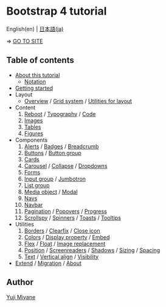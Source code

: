 # Bootstrap 4 tutorial

English(en) | [日本語(ja)](README.ja.md)

⇒ [GO TO SITE](https://higuma.github.io/bootstrap-4-tutorial/en/)

## Table of contents

* [About this tutorial](https://higuma.github.io/bootstrap-4-tutorial/en/#about)
    * [Notation](https://higuma.github.io/bootstrap-4-tutorial/en/#notation)
* [Getting started](https://higuma.github.io/bootstrap-4-tutorial/en/getting-started.html)
* Layout
    * [Overview](https://higuma.github.io/bootstrap-4-tutorial/en/layout-1.html) / [Grid system](https://higuma.github.io/bootstrap-4-tutorial/en/layout-1.html#grid) / [Utilities for layout](https://higuma.github.io/bootstrap-4-tutorial/en/layout-1.html#utilities)
* Content
    1. [Reboot](https://higuma.github.io/bootstrap-4-tutorial/en/content-1.html) / [Typography](https://higuma.github.io/bootstrap-4-tutorial/en/content-1.html#typography) / [Code](https://higuma.github.io/bootstrap-4-tutorial/en/content-1.html#code)
    2. [Images](https://higuma.github.io/bootstrap-4-tutorial/en/content-2.html)
    3. [Tables](https://higuma.github.io/bootstrap-4-tutorial/en/content-3.html)
    4. [Figures](https://higuma.github.io/bootstrap-4-tutorial/en/content-4.html)
* Components
    1. [Alerts](https://higuma.github.io/bootstrap-4-tutorial/en/components-1.html) / [Badges](https://higuma.github.io/bootstrap-4-tutorial/en/components-1.html#badges) / [Breadcrumb](https://higuma.github.io/bootstrap-4-tutorial/en/components-1.html#breadcrumb)
    2. [Buttons](https://higuma.github.io/bootstrap-4-tutorial/en/components-2.html) / [Button group](https://higuma.github.io/bootstrap-4-tutorial/en/components-2.html#button-group)
    3. [Cards](https://higuma.github.io/bootstrap-4-tutorial/en/components-3.html)
    4. [Carousel](https://higuma.github.io/bootstrap-4-tutorial/en/components-4.html) / [Collapse](https://higuma.github.io/bootstrap-4-tutorial/en/components-4.html#collapse) / [Dropdowns](https://higuma.github.io/bootstrap-4-tutorial/en/components-4.html#dropdowns)
    5. [Forms](https://higuma.github.io/bootstrap-4-tutorial/en/components-5.html)
    6. [Input group](https://higuma.github.io/bootstrap-4-tutorial/en/components-6.html) / [Jumbotron](https://higuma.github.io/bootstrap-4-tutorial/en/components-6.html#jumbotron)
    7. [List group](https://higuma.github.io/bootstrap-4-tutorial/en/components-7.html)
    8. [Media object](https://higuma.github.io/bootstrap-4-tutorial/en/components-8.html) / [Modal](https://higuma.github.io/bootstrap-4-tutorial/en/components-8.html#modal)
    9. [Navs](https://higuma.github.io/bootstrap-4-tutorial/en/components-9.html)
    10. [Navbar](https://higuma.github.io/bootstrap-4-tutorial/en/components-10.html)
    11. [Pagination](https://higuma.github.io/bootstrap-4-tutorial/en/components-11.html) / [Popovers](https://higuma.github.io/bootstrap-4-tutorial/en/components-11.html#popovers) / [Progress](https://higuma.github.io/bootstrap-4-tutorial/en/components-11.html#progress)
    12. [Scrollspy](https://higuma.github.io/bootstrap-4-tutorial/en/components-12.html) / [Spinners](https://higuma.github.io/bootstrap-4-tutorial/en/components-12.html#spinners) / [Toasts](https://higuma.github.io/bootstrap-4-tutorial/en/components-12.html#toasts) / [Tooltips](https://higuma.github.io/bootstrap-4-tutorial/en/components-12.html#tooltips)
* Utilities
    1. [Borders](https://higuma.github.io/bootstrap-4-tutorial/en/utilities-1.html) / [Clearfix](https://higuma.github.io/bootstrap-4-tutorial/en/utilities-1.html#clearfix) / [Close icon](https://higuma.github.io/bootstrap-4-tutorial/en/utilities-1.html#close-icon)
    2. [Colors](https://higuma.github.io/bootstrap-4-tutorial/en/utilities-2.html) / [Display property](https://higuma.github.io/bootstrap-4-tutorial/en/utilities-2.html#display) / [Embed](https://higuma.github.io/bootstrap-4-tutorial/en/utilities-2.html#embed)
    3. [Flex](https://higuma.github.io/bootstrap-4-tutorial/en/utilities-3.html) / [Float](https://higuma.github.io/bootstrap-4-tutorial/en/utilities-3.html#float) / [Image replacement](https://higuma.github.io/bootstrap-4-tutorial/en/utilities-3.html#image-replacement)
    4. [Position](https://higuma.github.io/bootstrap-4-tutorial/en/utilities-4.html) / [Screenreaders](https://higuma.github.io/bootstrap-4-tutorial/en/utilities-4.html#screenreaders) / [Shadows](https://higuma.github.io/bootstrap-4-tutorial/en/utilities-4.html#shadows) / [Sizing](https://higuma.github.io/bootstrap-4-tutorial/en/utilities-4.html#sizing) / [Spacing](https://higuma.github.io/bootstrap-4-tutorial/en/utilities-4.html#spacing)
    5. [Text](https://higuma.github.io/bootstrap-4-tutorial/en/utilities-5.html) / [Vertical align](https://higuma.github.io/bootstrap-4-tutorial/en/utilities-5.html#vertical-align) / [Visibility](https://higuma.github.io/bootstrap-4-tutorial/en/utilities-5.html#visibility)
* [Extend](https://higuma.github.io/bootstrap-4-tutorial/en/extend+migration+about.html) / [Migration](https://higuma.github.io/bootstrap-4-tutorial/en/extend+migration+about.html#migration) / [About](https://higuma.github.io/bootstrap-4-tutorial/en/extend+migration+about.html#about)

## Author

[Yuji Miyane](https://github.com/higuma)

